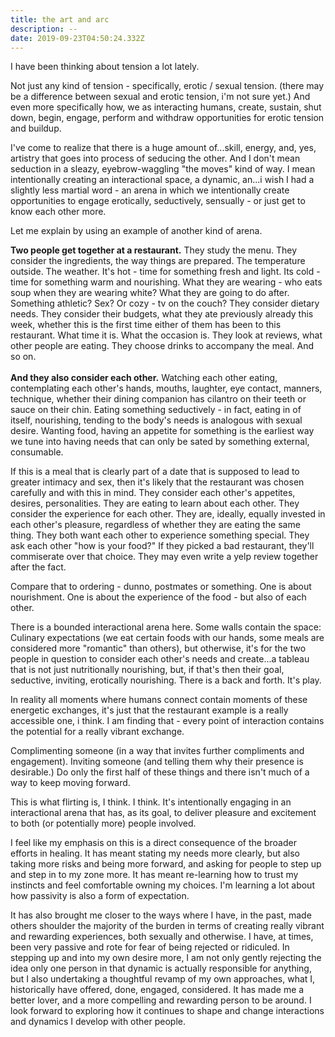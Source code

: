 ```yaml
---
title: the art and arc
description: --
date: 2019-09-23T04:50:24.332Z
---
```


I have been thinking about tension a lot lately.

Not just any kind of tension - specifically, erotic / sexual tension. (there may be a difference between sexual and erotic tension, i'm not sure yet.) And even more specifically how, we as interacting humans, create, sustain, shut down, begin, engage, perform and withdraw opportunities for erotic tension and buildup.

I've come to realize that there is a huge amount of...skill, energy, and, yes, artistry that goes into process of seducing the other. And I don't mean seduction in a sleazy, eyebrow-waggling "the moves" kind of way. I mean intentionally creating an interactional space, a dynamic, an...i wish I had a slightly less martial word - an arena in which we intentionally create opportunities to engage erotically, seductively, sensually - or just get to know each other more.

Let me explain by using an example of another kind of arena.

**Two people get together at a restaurant.** They study the menu. They consider the ingredients, the way things are prepared. The temperature outside. The weather. It's hot - time for something fresh and light. Its cold - time for something warm and nourishing. What they are wearing - who eats soup when they are wearing white? What they are going to do after. Something athletic?  Sex? Or cozy - tv on the couch? They consider dietary needs. They consider their budgets, what they ate previously already this week, whether this is the first time either of them has been to this restaurant. What time it is. What the occasion is. They look at reviews, what other people are eating. They choose drinks to accompany the meal. And so on.\
\
**And they also consider each other.** Watching each other eating, contemplating each other's hands, mouths, laughter, eye contact, manners, technique, whether their dining companion has cilantro on their teeth or sauce on their chin. Eating something seductively - in fact, eating in of itself, nourishing, tending to the body's needs is analogous with sexual desire. Wanting food, having an appetite for something is the earliest way we tune into having needs that can only be sated by something external, consumable.

If this is a meal that is clearly part of a date that is supposed to lead to greater intimacy and sex, then it's likely that the restaurant was chosen carefully and with this in mind. They consider each other's appetites, desires, personalities. They are eating to learn about each other. They consider the experience for each other. They are, ideally, equally invested in each other's pleasure, regardless of whether they are eating the same thing. They both want each other to experience something special. They ask each other "how is your food?" If they picked a bad restaurant, they'll commiserate over that choice. They may even write a yelp review together after the fact.

Compare that to ordering - dunno, postmates or something. One is about nourishment. One is about the experience of the food - but also of each other.

There is a bounded interactional arena here. Some walls contain the space: Culinary expectations (we eat certain foods with our hands, some meals are considered more "romantic" than others), but otherwise, it's for the two people in question to consider each other's needs and create...a tableau that is not just nutritionally nourishing, but, if that's then their goal, seductive, inviting, erotically nourishing. There is a back and forth. It's play. 

In reality all moments where humans connect contain moments of these energetic exchanges, it's just that the restaurant example is a really accessible one, i think. I am finding that - every point of interaction contains the potential for a really vibrant exchange. 

Complimenting someone (in a way that invites further compliments and engagement). Inviting someone (and telling them why their presence is desirable.) Do only the first half of these things and there isn't much of a way to keep moving forward.

This is what flirting is, I think. I think. It's intentionally engaging in an interactional arena that has, as its goal, to deliver pleasure and excitement to both (or potentially more) people involved.

I feel like my emphasis on this is a direct consequence of the broader efforts in healing. It has meant stating my needs more clearly, but also taking more risks and being more forward, and asking for people to step up and step in to my zone more. It has meant re-learning how to trust my instincts and feel comfortable owning my choices. I'm learning a lot about how passivity is also a form of expectation. 

It has also brought me closer to the ways where I have, in the past, made others shoulder the majority of the burden in terms of creating really vibrant and rewarding experiences, both sexually and otherwise. I have, at times, been very passive and rote for fear of being rejected or ridiculed. In stepping up and into my own desire more, I am not only gently rejecting the idea only one person in that dynamic is actually responsible for anything, but I also undertaking a thoughtful revamp of my own approaches, what I, historically have offered, done, engaged, considered. It has made me a better lover, and a more compelling and rewarding person to be around. I look forward to exploring how it continues to shape and change interactions and dynamics I develop with other people.

